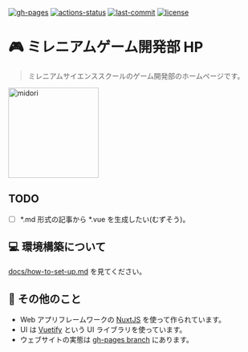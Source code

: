 [![gh-pages](https://img.shields.io/static/v1?label=GitHub+Pages&message=+&color=brightgreen&logo=github)](https://moyomogi.github.io/millennium-game-dev-dept/)
[![actions-status](https://github.com/moyomogi/millennium-game-dev-dept/actions/workflows/cd.yml/badge.svg)](https://github.com/moyomogi/millennium-game-dev-dept/actions/workflows/cd.yml)
[![last-commit](https://img.shields.io/github/last-commit/moyomogi/millennium-game-dev-dept)](https://github.com/moyomogi/millennium-game-dev-dept/commits/master)
[![license](http://img.shields.io/badge/license-MIT-blue.svg)](https://github.com/moyomogi/millennium-game-dev-dept/blob/master/LICENSE)

# :video_game: ミレニアムゲーム開発部 HP  
> ミレニアムサイエンススクールのゲーム開発部のホームページです。  

<img src="https://i.imgur.com/ta8QePb.png" title="midori" width="180">  

## TODO
- [ ] *.md 形式の記事から *.vue を生成したい(むずそう)。

## :computer: 環境構築について
[docs/how-to-set-up.md](https://github.com/moyomogi/millennium-game-dev-dept/blob/master/docs/how-to-set-up.md) を見てください。  

## :thought_balloon: その他のこと
- Web アプリフレームワークの [NuxtJS](https://nuxtjs.org) を使って作られています。  
- UI は [Vuetify](https://vuetifyjs.com/ja/) という UI ライブラリを使っています。  
- ウェブサイトの実態は [gh-pages branch](https://github.com/moyomogi/millennium-game-dev-dept/tree/gh-pages) にあります。  
